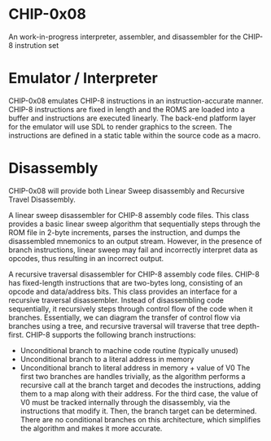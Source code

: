 # CHIP-0x08
An work-in-progress interpreter, assembler, and disassembler for the CHIP-8 instrution set

# Emulator / Interpreter
CHIP-0x08 emulates CHIP-8 instructions in an instruction-accurate manner. CHIP-8 instructions are fixed in length and the ROMS are loaded into a buffer and instructions are executed linearly. The back-end platform layer for the emulator will use SDL to render graphics to the screen. The instructions are defined in a static table within the source code as a macro.

# Disassembly
CHIP-0x08 will provide both Linear Sweep disassembly and Recursive Travel Disassembly.

A linear sweep disassembler for CHIP-8 assembly code files. This class provides a basic linear sweep algorithm that sequentially steps through the ROM file in 2-byte increments, parses the instruction, and dumps the disassembled mnemonics to an output stream. However, in the presence of branch instructions, linear sweep may fail and incorrectly interpret data as opcodes, thus resulting in an incorrect output.

A recursive traversal disassembler for CHIP-8 assembly code files. CHIP-8 has fixed-length instructions that are two-bytes long, consisting of an opcode and data/address bits. This class provides an interface for a recursive traversal disassembler. Instead of disassembling code sequentially, it recursively
steps through control flow of the code when it branches. Essentially, we can diagram the transfer of control flow via branches using a tree, and recursive traversal will traverse that tree depth-first. CHIP-8 supports the following branch instructions:
  * Unconditional branch to machine code routine (typically unused)
  * Unconditional branch to a literal address in memory
  * Unconditional branch to literal address in memory + value of V0
The first two branches are handles trivially, as the algorithm performs a recursive call at the branch target and decodes the instructions, adding them to a map along with their address. For the third case, the value of V0 must be tracked internally through the disassembly, via the instructions that modify it. Then, the branch target can be determined. There are no conditional branches on this architecture, which simplifies the algorithm and makes it more accurate.
